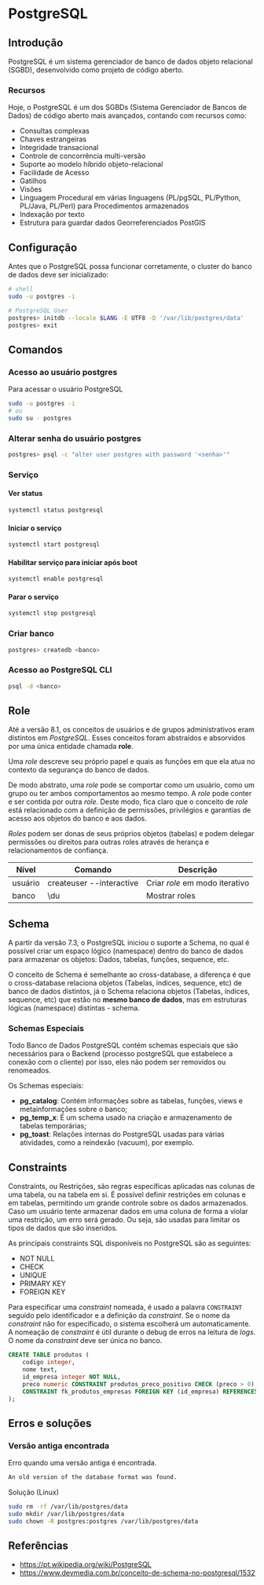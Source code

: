 # PostgreSQL

## Introdução

PostgreSQL é um sistema gerenciador de banco de dados objeto relacional (SGBD), desenvolvido como projeto de código aberto.

### Recursos

Hoje, o PostgreSQL é um dos SGBDs (Sistema Gerenciador de Bancos de Dados) de código aberto mais avançados, contando com recursos como:

- Consultas complexas
- Chaves estrangeiras
- Integridade transacional
- Controle de concorrência multi-versão
- Suporte ao modelo híbrido objeto-relacional
- Facilidade de Acesso
- Gatilhos
- Visões
- Linguagem Procedural em várias linguagens (PL/pgSQL, PL/Python, PL/Java, PL/Perl) para Procedimentos armazenados
- Indexação por texto
- Estrutura para guardar dados Georreferenciados PostGIS

## Configuração

Antes que o PostgreSQL possa funcionar corretamente, o cluster do banco de dados deve ser inicializado:

```bash
# shell
sudo -u postgres -i

# PostgreSQL User
postgres> initdb --locale $LANG -E UTF8 -D '/var/lib/postgres/data'
postgres> exit
```

## Comandos

### Acesso ao usuário postgres

Para acessar o usuário PostgreSQL

```bash
sudo -u postgres -i
# ou
sudo su - postgres
```

### Alterar senha do usuário postgres

```bash
postgres> psql -c "alter user postgres with password '<senha>'"
```

### Serviço

#### Ver status

```bash
systemctl status postgresql
```

#### Iniciar o serviço

```bash
systemctl start postgresql
```

#### Habilitar serviço para iniciar após boot

```bash
systemctl enable postgresql
```

#### Parar o serviço

```bash
systemctl stop postgresql
```

### Criar banco

```bash
postgres> createdb <banco>
```

### Acesso ao PostgreSQL CLI

```bash
psql -d <banco>
```

## Role

Até a versão 8.1, os conceitos de usuários e de grupos administrativos eram distintos em *PostgreSQL*. Esses conceitos foram abstraídos e absorvidos por uma única entidade chamada **role**.

Uma *role* descreve seu próprio papel e quais as funções em que ela atua no contexto da segurança do banco de dados.

De modo abstrato, uma *role* pode se comportar como um usuário, como um grupo ou ter ambos comportamentos ao mesmo tempo. A *role* pode conter e ser contida por outra *role*. Deste modo, fica claro que o conceito de *role* está relacionado com a definição de permissões, privilégios e garantias de acesso aos objetos do banco e aos dados.

*Roles* podem ser donas de seus próprios objetos (tabelas) e podem delegar permissões ou direitos para outras roles através de herança e relacionamentos de confiança.

| Nível   | Comando                  | Descrição                      |
| ------- | ------------------------ | ------------------------------ |
| usuário | createuser --interactive | Criar *role* em modo iterativo |
| banco   | \du                      | Mostrar roles                  |

## Schema

A partir da versão 7.3, o PostgreSQL iniciou o suporte a Schema, no qual é possível criar um espaço lógico (namespace) dentro do banco de dados para armazenar os objetos: Dados, tabelas, funções, sequence, etc.

O conceito de Schema é semelhante ao cross-database, a diferença é que o cross-database relaciona objetos (Tabelas, índices, sequence, etc) de banco de dados distintos, já o Schema relaciona objetos (Tabelas, índices, sequence, etc) que estão no **mesmo banco de dados**, mas em estruturas lógicas (namespace) distintas - schema.

### Schemas Especiais

Todo Banco de Dados PostgreSQL contém schemas especiais que são necessários para o Backend (processo postgreSQL que estabelece a conexão com o cliente) por isso, eles não podem ser removidos ou renomeados.

Os Schemas especiais:

- **pg_catalog**: Contém informações sobre as tabelas, funções, views e metainformações sobre o banco;
- **pg_temp_x**: É um schema usado na criação e armazenamento de tabelas temporárias;
- **pg_toast**: Relações internas do PostgreSQL usadas para várias atividades, como a reindexão (vacuum), por exemplo.

## Constraints

Constraints, ou Restrições, são regras específicas aplicadas nas colunas de uma tabela, ou na tabela em si. É possível definir restrições em colunas e em tabelas, permitindo um grande controle sobre os dados armazenados. Caso um usuário tente armazenar dados em uma coluna de forma a violar uma restrição, um erro será gerado. Ou seja, são usadas para limitar os tipos de dados que são inseridos.

As principais constraints SQL disponíveis no PostgreSQL são as seguintes:

- NOT NULL
- CHECK
- UNIQUE
- PRIMARY KEY
- FOREIGN KEY

Para especificar uma *constraint* nomeada, é usado a palavra `CONSTRAINT` seguido pelo identificador e a definição da *constraint*. Se o nome da *constraint* não for especificado, o sistema escolherá um automaticamente. A nomeação de *constraint* é útil durante o debug de erros na leitura de *logs*. O nome da *constraint* deve ser única no banco.

```sql
CREATE TABLE produtos (
    codigo integer,
    nome text,
    id_empresa integer NOT NULL,
    preco numeric CONSTRAINT produtos_preco_positivo CHECK (preco > 0),
    CONSTRAINT fk_produtos_empresas FOREIGN KEY (id_empresa) REFERENCES empresas (id),
);
```

## Erros e soluções

### Versão antiga encontrada

Erro quando uma versão antiga é encontrada.

```txt
An old version of the database format was found.
```

Solução (Linux)

```bash
sudo rm -rf /var/lib/postgres/data
sudo mkdir /var/lib/postgres/data
sudo chown -R postgres:postgres /var/lib/postgres/data
```

## Referências

- <https://pt.wikipedia.org/wiki/PostgreSQL>
- <https://www.devmedia.com.br/conceito-de-schema-no-postgresql/1532>
